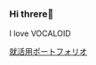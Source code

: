 ### Hi threre👋　
I love VOCALOID

<a href="https://www.simeiro.com/portfolio">就活用ポートフォリオ</a><br>

<!--
##### 個人開発
vocaDBハイライト曲送信DiscordBot<br>
<a href="https://github.com/simeiro/Highlight39">Highlight39</a><br>
niconicoのボカロランキング送信DiscordBot<br>
<a href="https://github.com/simeiro/Highlight39Revised">Highlight39Revised</a><br>

YouTube再生リストのボカロ曲をサビメドレーとして再生するChrome拡張機能<br>
<a href="https://github.com/simeiro/chorusMedley">VOCALOIDサビメドレー for YouTube プレイリスト</a><br>

#####  ハッカソン
Tab整理Chrome拡張機能 (<a href="https://twitter.com/geek_pjt/status/1619628596360011776">技育CAMPハッカソンvol.10</a>)<br>
<a href="https://github.com/simeiro/Taber">Taber</a><br>
京都の今日行く場所をランダムに決めてくれるAndroid/iOSアプリ（関西ビギナーズハッカソンVOL2）<br>
<a href="https://github.com/simeiro/amanojaku">キョウガチャ</a><br>
たこ焼き評価Androidアプリ（<a href="https://twitter.com/kc3_official/status/1761673869826703521">KC3HACK2024</a>）<br>
<a href="https://github.com/kc3hack/2024_I">Takopa</a>

[![simeiro](https://img.shields.io/endpoint?url=https%3A%2F%2Fatcoder-badges.now.sh%2Fapi%2Fatcoder%2Fjson%2Fsimeiro)](https://atcoder.jp/users/simeiro)
-->





<!--
[![trophy](https://github-profile-trophy.vercel.app/?username=simeiro&theme=radical)](https://github.com/simeiro/github-profile-trophy)
**simeiro/simeiro** is a ✨ _special_ ✨ repository because its `README.md` (this file) appears on your GitHub profile.

Here are some ideas to get you started:

- 🔭 I’m currently working on ...
- 🌱 I’m currently learning ...
- 👯 I’m looking to collaborate on ...
- 🤔 I’m looking for help with ...
- 💬 Ask me about ...
- 📫 How to reach me: ...
- 😄 Pronouns: ...
- ⚡ Fun fact: ...
-->


